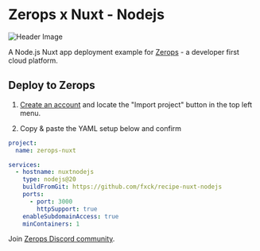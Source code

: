 # Zerops x Nuxt - Nodejs

![Header Image](https://storage-prg1.zerops.io/4gn35-objectstorage0/nuxt-zerops)

A Node.js Nuxt app deployment example for [Zerops](https://zerops.io) - a developer first cloud platform.

## Deploy to Zerops

1. [Create an account](https://app.zerops.io/registration) and locate the "Import project" button in the top left menu.

2. Copy & paste the YAML setup below and confirm

```yaml
project:
  name: zerops-nuxt

services:
  - hostname: nuxtnodejs
    type: nodejs@20
    buildFromGit: https://github.com/fxck/recipe-nuxt-nodejs
    ports:
      - port: 3000
        httpSupport: true
    enableSubdomainAccess: true
    minContainers: 1
```

Join [Zerops Discord community](https://discord.com/invite/WDvCZ54).